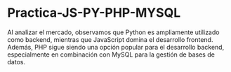 # Practica-JS-PY-PHP-MYSQL
Al analizar el mercado, observamos que Python es ampliamente utilizado como backend, mientras que JavaScript domina el desarrollo frontend. Además, PHP sigue siendo una opción popular para el desarrollo backend, especialmente en combinación con MySQL para la gestión de bases de datos.
